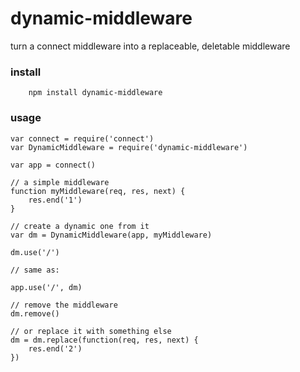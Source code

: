 # dynamic-middleware

turn a connect middleware into a replaceable, deletable middleware

### install
```
	npm install dynamic-middleware
```

### usage
```
var connect = require('connect')
var DynamicMiddleware = require('dynamic-middleware')

var app = connect()

// a simple middleware
function myMiddleware(req, res, next) {
	res.end('1')
}

// create a dynamic one from it
var dm = DynamicMiddleware(app, myMiddleware)

dm.use('/')

// same as:

app.use('/', dm) 

// remove the middleware
dm.remove() 

// or replace it with something else
dm = dm.replace(function(req, res, next) {
	res.end('2')
})

```